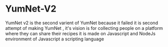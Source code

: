 # YumNet-V2
YumNet v2 is the second varient of YumNet because it failed it is second attempt of making YumNet , it's vision is for collecting people on a platform where they can share their recipes it is made on Javascript and NodeJs environment of Javascript a scripting language 
